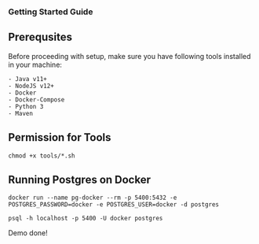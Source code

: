 ### Getting Started Guide

## Prerequsites

Before proceeding with setup, make sure you have following tools installed in your machine:

```
- Java v11+
- NodeJS v12+
- Docker
- Docker-Compose
- Python 3
- Maven
```

## Permission for Tools
```
chmod +x tools/*.sh
```

## Running Postgres on Docker
```
docker run --name pg-docker --rm -p 5400:5432 -e POSTGRES_PASSWORD=docker -e POSTGRES_USER=docker -d postgres

psql -h localhost -p 5400 -U docker postgres
```

Demo done!